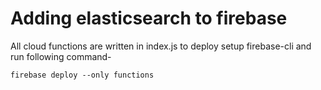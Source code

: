 # Adding elasticsearch to firebase

All cloud functions are written in index.js to deploy setup firebase-cli and run following command-

    firebase deploy --only functions
